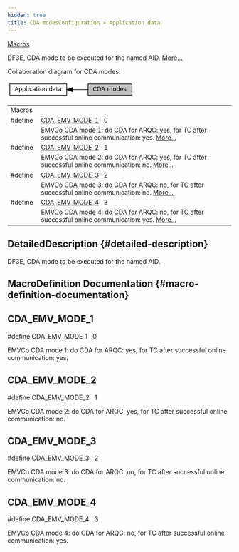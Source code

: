 ```yaml
---
hidden: true
title: CDA modesConfiguration » Application data
---
```


[Macros](#define-members)

DF3E, CDA mode to be executed for the named AID. [More\...](#details)

Collaboration diagram for CDA modes:

![](group___c_d_a___m_o_d_e_s.png)

|  |  |
|----|----|
| Macros |  |
| #define  | [CDA_EMV_MODE_1](#gaf4e4adcb8dba96f4ad804dc4332fce06)   0 |
|   | EMVCo CDA mode 1: do CDA for ARQC: yes, for TC after successful online communication: yes. [More\...](#gaf4e4adcb8dba96f4ad804dc4332fce06)<br/> |
| #define  | [CDA_EMV_MODE_2](#gaaf80f922201edaafe4b14c7e4609c853)   1 |
|   | EMVCo CDA mode 2: do CDA for ARQC: yes, for TC after successful online communication: no. [More\...](#gaaf80f922201edaafe4b14c7e4609c853)<br/> |
| #define  | [CDA_EMV_MODE_3](#ga92def0243da1dbd619c1f3196dc97342)   2 |
|   | EMVCo CDA mode 3: do CDA for ARQC: no, for TC after successful online communication: no. [More\...](#ga92def0243da1dbd619c1f3196dc97342)<br/> |
| #define  | [CDA_EMV_MODE_4](#ga194ba072d406952b851d7c5302c6870d)   3 |
|   | EMVCo CDA mode 4: do CDA for ARQC: no, for TC after successful online communication: yes. [More\...](#ga194ba072d406952b851d7c5302c6870d)<br/> |

## DetailedDescription {#detailed-description}

DF3E, CDA mode to be executed for the named AID.

## MacroDefinition Documentation {#macro-definition-documentation}

## CDA_EMV_MODE_1 <a href="#gaf4e4adcb8dba96f4ad804dc4332fce06" id="gaf4e4adcb8dba96f4ad804dc4332fce06"></a>

<p>#define CDA_EMV_MODE_1   0</p>

EMVCo CDA mode 1: do CDA for ARQC: yes, for TC after successful online communication: yes.

## CDA_EMV_MODE_2 <a href="#gaaf80f922201edaafe4b14c7e4609c853" id="gaaf80f922201edaafe4b14c7e4609c853"></a>

<p>#define CDA_EMV_MODE_2   1</p>

EMVCo CDA mode 2: do CDA for ARQC: yes, for TC after successful online communication: no.

## CDA_EMV_MODE_3 <a href="#ga92def0243da1dbd619c1f3196dc97342" id="ga92def0243da1dbd619c1f3196dc97342"></a>

<p>#define CDA_EMV_MODE_3   2</p>

EMVCo CDA mode 3: do CDA for ARQC: no, for TC after successful online communication: no.

## CDA_EMV_MODE_4 <a href="#ga194ba072d406952b851d7c5302c6870d" id="ga194ba072d406952b851d7c5302c6870d"></a>

<p>#define CDA_EMV_MODE_4   3</p>

EMVCo CDA mode 4: do CDA for ARQC: no, for TC after successful online communication: yes.
